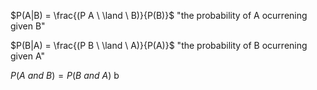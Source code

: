 $P(A|B) = \frac{(P A \ \land \ B)}{P(B)}$
"the probability of A ocurrening given B"

$P(B|A) = \frac{(P B \ \land \ A)}{P(A)}$
"the probability of B ocurrening given A"

$P(A \  and \ B) = P (B \ and \ A)$
b